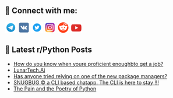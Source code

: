 ## 🔎 Connect with me:
[<img src="https://github.com/bullbesh/bullbesh/blob/main/images/Telegram.png" width="32" height="32" />](https://t.me/bullbesh)
[<img src="https://github.com/bullbesh/bullbesh/blob/main/images/VK.png" width="32" height="32" />](https://vk.com/bullbesh)
[<img src="https://github.com/bullbesh/bullbesh/blob/main/images/Twitter.png" width="32" height="32" />](https://twitter.com/bullbesh1)
[<img src="https://github.com/bullbesh/bullbesh/blob/main/images/Instagram.png" width="32" height="32" />](https://www.instagram.com/bullbesh)
[<img src="https://github.com/bullbesh/bullbesh/blob/main/images/Reddit.png" width="32" height="32" />](https://www.reddit.com/user/bullbesh)
[<img src="https://github.com/bullbesh/bullbesh/blob/main/images/YouTube.png" width="32" height="32" />](https://www.youtube.com/channel/UCtfjRs6uzgq5mfm8S06WTcg)

## 📕 Latest r/Python Posts
<!-- BLOG-POST-LIST:START -->
- [How do you know when youre proficient enoughbto get a job?](https://www.reddit.com/r/Python/comments/167kksw/how_do_you_know_when_youre_proficient_enoughbto/)
- [LunarTech.Ai](https://www.reddit.com/r/Python/comments/167iuqt/lunartechai/)
- [Has anyone tried relying on one of the new package managers?](https://www.reddit.com/r/Python/comments/167i8x6/has_anyone_tried_relying_on_one_of_the_new/)
- [SNUGBUG © a CLI based chatapp. The CLI is here to stay !!!](https://www.reddit.com/r/Python/comments/167g4v8/snugbug_a_cli_based_chatapp_the_cli_is_here_to/)
- [The Pain and the Poetry of Python](https://www.reddit.com/r/Python/comments/167fwkc/the_pain_and_the_poetry_of_python/)
<!-- BLOG-POST-LIST:END -->
